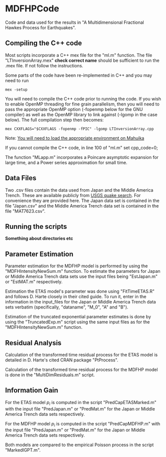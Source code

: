 # MDFHPCode
Code and data used for the results in "A Multidimensional Fractional Hawkes Process for Earthquakes". 

## Compiling the C++ code
Most scripts incorporate a C++ mex file for the "ml.m" function. The file "LTInversionArray.mex" **check correct name** should be sufficient to run the .mex file. If not follow the instructions.

Some parts of the code have been re-implemented in C++ and you may need to run
```
mex -setup
```
You will need to compile the C++ code prior to running the code. If you wish to enable OpenMP threading for fine grain parallelism,
then you will need to pass the appropriate OpenMP option
(-fopenmp below for the GNU compiler) as well as the OpenMP library to link against (-lgomp in the case below).
The full compilation step then becomes:
```
mex CXXFLAGS="$CXXFLAGS -fopenmp -fPIC" -lgomp LTInversionArray.cpp
```
Note: [You will need to load the appropriate environment on Mahuika](#environment-on-mahuika)

If you cannot compile the C++ code, in line 100 of "ml.m" set cpp_code=0;

The function "MLapp.m" incorporates a Poincare asymptotic expansion for large time, and a Power series approximation for small time.

## Data Files
Two .csv files contain the data used from Japan and the Middle America Trench. These are available publicly from [USGS quake search](https://earthquake.usgs.gov/earthquakes/search/).
For convenience they are provided here. The Japan data set is contained in the file "Japan.csv" and the Middle America Trench data set is contained in the file "MAT7623.csv".

## Running the scripts

**Something about directories etc**

## Parameter Estimation
Parameter estimation for the MDFHP model is performed by using the "MDFHIntensityNewSum.m" function. 
To estimate the parameters for Japan or Middle America Trench data sets use the input files being "EstJapan.m" or "EstMAT.m" respectively.

Estimation the ETAS model's parameter was done using "FitTimeETAS.R" and follows D. Harte closely in their cited guide. 
To run it, enter in the information in the input_files for the Japan or Middle America Trench data sets verbatim (specifically, "dataname", "M_0", "A" and "B"). 

Estimation of the truncated exponential parameter estimates is done by using the "TruncatedExp.m" script using the same input files as for the "MDFHIntensityNewSum.m" function.

## Residual Analysis

Calculation of the transformed time residual process for the ETAS model is detailed in D. Harte's cited CRAN package "PtProcess".

Calculation of the transformed time residual process for the MDFHP model is done in the "MultiDimResiduals.m" script.

## Information Gain

For the ETAS model $p_i$ is computed in the script "PredCapETASMarked.m" with the input file "PredJapan.m" or "PredMat.m" for the Japan or Middle America Trench data sets respectively.

For the MDFHP model $p_i$ is computed in the script "PredCapMDFHP.m" with the input file "PredJapan.m" or "PredMat.m" for the Japan or Middle America Trench data sets respectively.

Both models are compared to the empirical Poisson process in the script "MarkedIGPT.m".






